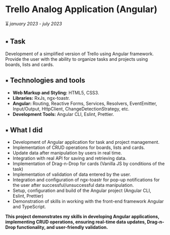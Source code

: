 # Trello Analog Application (Angular)
⏳ *january 2023 - july 2023*

## ▪️ Task
Development of a simplified version of Trello using Angular framework. Provide the user with the ability to organize tasks and projects using boards, lists and cards.

## ▪️ Technologies and tools
- **Web Markup and Styling:** HTML5, CSS3.
- **Libraries:** RxJs, ngx-toastr.
- **Angular:** Routing, Reactive Forms, Services, Resolvers, EventEmitter, Input/Output, HttpClient, ChangeDetectionStrategy, etc.
- **Development Tools:** Angular CLI, Eslint, Prettier.

## ▪️ What I did
- Development of Angular application for task and project management.
- Implementation of CRUD operations for boards, lists and cards.
- Update data after manipulation by users in real time.
- Integration with real API for saving and retrieving data.
- Implementation of Drag-n-Drop for cards (Vanilla JS by conditions of the task)
- Implementation of validation of data entered by the user.
- Integration and configuration of ngx-toastr for pop-up notifications for the user after successful/unsuccessful data manipulation.
- Setup, configuration and build of the Angular project (Angular CLI, Eslint, Prettier)
- Demonstration of skills in working with the front-end framework Angular and TypeScript.

 **This project demonstrates my skills in developing Angular applications, implementing CRUD operations, ensuring real-time data updates, Drag-n-Drop functionality, and user-friendly validation.**
